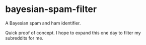 bayesian-spam-filter
====================

A Bayesian spam and ham identifier.

Quick proof of concept. I hope to expand this one day to filter my subreddits for me.

